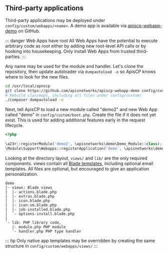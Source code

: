 ## Third-party applications

Third-party applications may be deployed under `config/custom/webapps/<name>`. A demo app is available via [apiscp-webapp-demo](https://github.com/apisnetworks/apiscp-webapp-demo) on GitHub.

::: danger Web Apps have root
All Web Apps have the potential to execute arbitrary code as root either by adding new root-level API calls or by hooking into housekeeping. Only install Web Apps from trusted third-parties.
:::

Any name may be used for the module and handler. Let's clone the repository, then update autoloader via `dumpautoload -o` so ApisCP knows where to look for the new files.

```bash
cd /usr/local/apnscp
git clone https://github.com/apisnetworks/apiscp-webapp-demo config/custom/webapps/demo
# Rebuild classmaps, including all files under config/custom/
./composer dumpautoload -o
```

Next, tell ApisCP to load a new module called "demo2" and new Web App called "demo" in `config/custom/boot.php`. Create the file if it does not yet exist. This is used for adding additional features early in the request lifecycle.

```php
<?php
    
\a23r::registerModule('demo2', \apisnetworks\demo\Demo_Module::class);
\Module\Support\Webapps::registerApplication('demo', \apisnetworks\demo\Demo::class);
```

Looking at the directory layout, `views/` and `lib/` are the only required components. views contain all [Blade templates](PROGRAMMING.md#laravel-integration), including optional email templates. All files are optional, but encouraged to give an application personalization.

```
demo
|- views: Blade views
|  |- actions.blade.php
|  |- extras.blade.php
|  |- icon.blade.php
|  |- icon-sm.blade.php
|  |- job-installed.blade.php
|  `- options-install.blade.php
|
`- lib: PHP library code,
   |- module.php PHP module
   `- handler.php PHP type handler

```

::: tip
Only native app templates may be overridden by creating the same structure in `config/custom/webapps/views/`
:::

